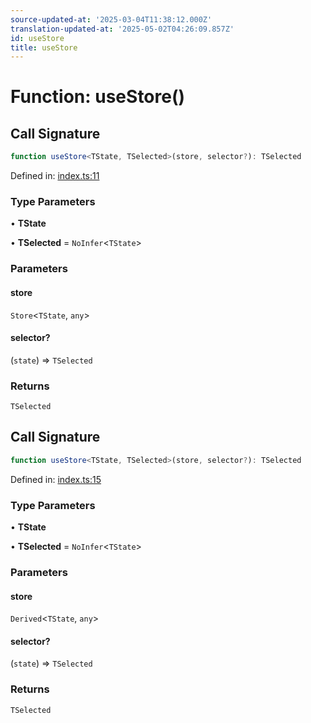 ```yaml
---
source-updated-at: '2025-03-04T11:38:12.000Z'
translation-updated-at: '2025-05-02T04:26:09.857Z'
id: useStore
title: useStore
---
```


<!-- DO NOT EDIT: this page is autogenerated from the type comments -->

# Function: useStore()

## Call Signature

```ts
function useStore<TState, TSelected>(store, selector?): TSelected
```

Defined in: [index.ts:11](https://github.com/TanStack/store/blob/main/packages/react-store/src/index.ts#L11)

### Type Parameters

• **TState**

• **TSelected** = `NoInfer`\<`TState`\>

### Parameters

#### store

`Store`\<`TState`, `any`\>

#### selector?

(`state`) => `TSelected`

### Returns

`TSelected`

## Call Signature

```ts
function useStore<TState, TSelected>(store, selector?): TSelected
```

Defined in: [index.ts:15](https://github.com/TanStack/store/blob/main/packages/react-store/src/index.ts#L15)

### Type Parameters

• **TState**

• **TSelected** = `NoInfer`\<`TState`\>

### Parameters

#### store

`Derived`\<`TState`, `any`\>

#### selector?

(`state`) => `TSelected`

### Returns

`TSelected`
